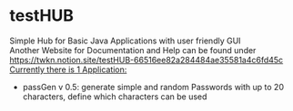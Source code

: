 # testHUB
Simple Hub for Basic Java Applications with user friendly GUI <br>
Another Website for Documentation and Help can be found under https://twkn.notion.site/testHUB-66516ee82a284484ae35581a4c6fd45c <br>
<u>Currently there is 1 Application:</u>
- passGen v 0.5: generate simple and random Passwords with up to 20 characters, define which characters can be used
